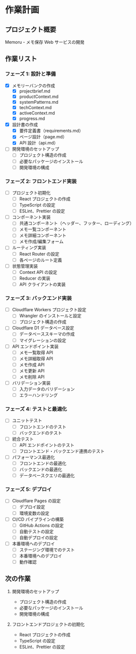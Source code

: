 # 作業計画

## プロジェクト概要

Memoru - メモ保存 Web サービスの開発

## 作業リスト

### フェーズ 1: 設計と準備

- [x] メモリーバンクの作成
  - [x] projectbrief.md
  - [x] productContext.md
  - [x] systemPatterns.md
  - [x] techContext.md
  - [x] activeContext.md
  - [x] progress.md
- [x] 設計書の作成
  - [x] 要件定義書（requirements.md）
  - [x] ページ設計（page.md）
  - [x] API 設計（api.md）
- [ ] 開発環境のセットアップ
  - [ ] プロジェクト構造の作成
  - [ ] 必要なパッケージのインストール
  - [ ] 開発環境の構成

### フェーズ 2: フロントエンド実装

- [ ] プロジェクト初期化
  - [ ] React プロジェクトの作成
  - [ ] TypeScript の設定
  - [ ] ESLint、Prettier の設定
- [ ] コンポーネント実装
  - [ ] 共通コンポーネント（ヘッダー、フッター、ローディング）
  - [ ] メモ一覧コンポーネント
  - [ ] メモ詳細コンポーネント
  - [ ] メモ作成/編集フォーム
- [ ] ルーティング実装
  - [ ] React Router の設定
  - [ ] 各ページのルート定義
- [ ] 状態管理実装
  - [ ] Context API の設定
  - [ ] Reducer の実装
  - [ ] API クライアントの実装

### フェーズ 3: バックエンド実装

- [ ] Cloudflare Workers プロジェクト設定
  - [ ] Wrangler のインストールと設定
  - [ ] プロジェクト構造の作成
- [ ] Cloudflare D1 データベース設定
  - [ ] データベーススキーマの作成
  - [ ] マイグレーションの設定
- [ ] API エンドポイント実装
  - [ ] メモ一覧取得 API
  - [ ] メモ詳細取得 API
  - [ ] メモ作成 API
  - [ ] メモ更新 API
  - [ ] メモ削除 API
- [ ] バリデーション実装
  - [ ] 入力データのバリデーション
  - [ ] エラーハンドリング

### フェーズ 4: テストと最適化

- [ ] ユニットテスト
  - [ ] フロントエンドのテスト
  - [ ] バックエンドのテスト
- [ ] 統合テスト
  - [ ] API エンドポイントのテスト
  - [ ] フロントエンド・バックエンド連携のテスト
- [ ] パフォーマンス最適化
  - [ ] フロントエンドの最適化
  - [ ] バックエンドの最適化
  - [ ] データベースクエリの最適化

### フェーズ 5: デプロイ

- [ ] Cloudflare Pages の設定
  - [ ] デプロイ設定
  - [ ] 環境変数の設定
- [ ] CI/CD パイプラインの構築
  - [ ] GitHub Actions の設定
  - [ ] 自動テストの設定
  - [ ] 自動デプロイの設定
- [ ] 本番環境へのデプロイ
  - [ ] ステージング環境でのテスト
  - [ ] 本番環境へのデプロイ
  - [ ] 動作確認

## 次の作業

1. 開発環境のセットアップ

   - プロジェクト構造の作成
   - 必要なパッケージのインストール
   - 開発環境の構成

2. フロントエンドプロジェクトの初期化
   - React プロジェクトの作成
   - TypeScript の設定
   - ESLint、Prettier の設定
